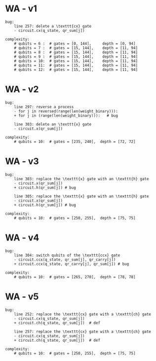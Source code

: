 # WA - v1
    bug:
        line 257: delete a \texttt{cx} gate
        - circuit.cx(q_state, qr_sum[j])         

    complexity:
        # qubits = 6 :  # gates = [0, 144],     depth = [0, 94]
        # qubits = 7 :  # gates = [15, 144],    depth = [11, 94]
        # qubits = 8 :  # gates = [15, 144],    depth = [11, 94]
        # qubits = 9 :  # gates = [15, 144],    depth = [11, 94]
        # qubits = 10:  # gates = [15, 144],    depth = [11, 94]
        # qubits = 11:  # gates = [15, 144],    depth = [11, 94]
        # qubits = 12:  # gates = [15, 144],    depth = [11, 94]

# WA - v2 
    bug:
        line 297: reverse a process
        - for j in reversed(range(len(weight_binary))):
        + for j in (range(len(weight_binary))):   # bug

        line 303: delete an \texttt{x} gate
        - circuit.x(qr_sum[j])  
    
    complexity:
        # qubits = 10:  # gates = [235, 240],  depth = [72, 72]

# WA - v3
    bug:
        line 303: replace the \texttt{x} gate with an \texttt{h} gate
        - circuit.x(qr_sum[j])
        + circuit.h(qr_sum[j]) # bug

        line 305: replace the \texttt{x} gate with an \texttt{h} gate
        - circuit.x(qr_sum[j])
        + circuit.h(qr_sum[j]) # bug

    complexity:
        # qubits = 10:  # gates = [250, 255],  depth = [75, 75]

# WA - v4 
    bug:
        line 304: switch qubits of the \texttt{ccx} gate
        - circuit.ccx(q_state, qr_sum[j], qr_carry[j])
        + circuit.ccx(q_state, qr_carry[j], qr_sum[j]) # bug

    complexity: 
        # qubits = 10:  # gates = [265, 270],  depth = [78, 78]

# WA - v5
    bug:
        line 252: replace the \texttt{cx} gate with a \texttt{ch} gate
        - circuit.cx(q_state, qr_sum[j])
        + circuit.ch(q_state, qr_sum[j])  # def

        line 257: replace the \texttt{cx} gate with a \texttt{ch} gate
        - circuit.cx(q_state, qr_sum[j])
        + circuit.ch(q_state, qr_sum[j])  # def

    complexity:
        # qubits = 10:  # gates = [250, 255],  depth = [75, 75]

